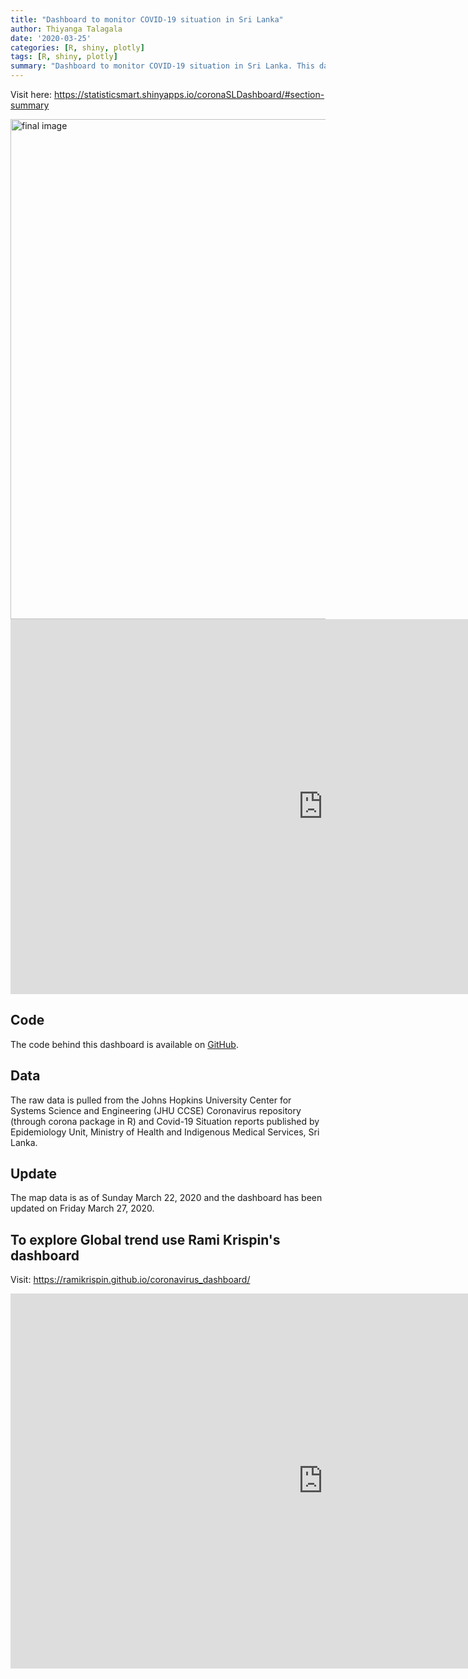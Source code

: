 ```yaml
---
title: "Dashboard to monitor COVID-19 situation in Sri Lanka"
author: Thiyanga Talagala
date: '2020-03-25'
categories: [R, shiny, plotly]
tags: [R, shiny, plotly]
summary: "Dashboard to monitor COVID-19 situation in Sri Lanka. This dashboard is built with R using the R Makrdown framework and was adapted from “coronavirus_dashboard” by Rami Krispin."
---
```


Visit here: https://statisticsmart.shinyapps.io/coronaSLDashboard/#section-summary

<img src="/post/covid.png" alt="final image" width="800"/>




<iframe width="1000" height="600" scrolling="no" frameborder="no"  src="https://statisticsmart.shinyapps.io/coronaSLDashboard/#section-summary"> </iframe>

## Code

The code behind this dashboard is available on [GitHub](https://github.com/thiyangt/CoronaSriLanka).

## Data

The raw data is pulled from the Johns Hopkins University Center for Systems Science and Engineering (JHU CCSE) Coronavirus repository (through corona package in R) and Covid-19 Situation reports published by Epidemiology Unit, Ministry of Health and Indigenous Medical Services, Sri Lanka.

## Update

The map data is as of Sunday March 22, 2020 and the dashboard has been updated on Friday March 27, 2020.

## To explore Global trend use Rami Krispin's dashboard

Visit: https://ramikrispin.github.io/coronavirus_dashboard/

<iframe width="1000" height="600" scrolling="no" frameborder="no"  src="https://ramikrispin.github.io/coronavirus_dashboard/"> </iframe>
